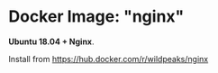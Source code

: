 # Docker Image: "nginx"

**Ubuntu 18.04 + Nginx**.

Install from https://hub.docker.com/r/wildpeaks/nginx

